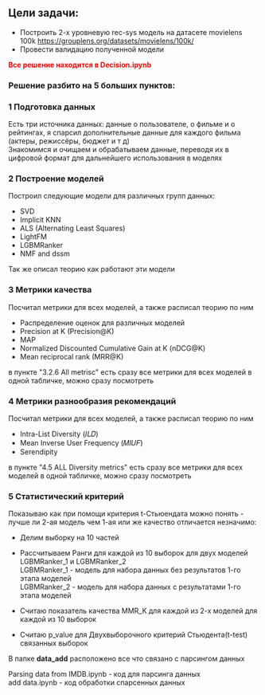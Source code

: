 ## Цели задачи:  
- Построить 2-х уровневую rec-sys модель на датасете movielens 100k https://grouplens.org/datasets/movielens/100k/  
- Провести валидацию полученной модели     

**<span style="color:red">Все решение находится в Decision.ipynb**</span>  


### Решение разбито на 5 больших пунктов:  

### 1 Подготовка данных   
Есть три источника данных: данные о пользователе, о фильме и о рейтингах, я спарсил дополнительные данные для каждого фильма (актеры, режиссёры, бюджет и т д)  
Знакомимся и очищаем и обрабатываем данные, переводя их в цифровой формат для дальнейшего использования в моделях   

### 2 Построение моделей    
Построил следующие модели для различных групп данных:  

- SVD
- Implicit KNN
- ALS (Alternating Least Squares)
- LightFM
- LGBMRanker
- NMF and dssm  

Так же описал теорию как работают эти модели  

### 3 Метрики качества    

Посчитал метрики для всех моделей, а также расписал теорию по ним  

- Распределение оценок для различных моделей
- Precision at K (Precision@K)
- MAP
- Normalized Discounted Cumulative Gain at K (nDCG@K)
- Mean reciprocal rank (MRR@K)

в пункте "3.2.6 All metrisc" есть сразу все метрики для всех моделей в одной табличке, можно сразу посмотреть

### 4 Метрики разнообразия рекомендаций  

Посчитал метрики для всех моделей, а также расписал теорию по ним  
- Intra-List Diversity (𝐼𝐿𝐷)
- Mean Inverse User Frequency (𝑀𝐼𝑈𝐹)
- Serendipity  

в пункте "4.5 ALL Diversity metrics" есть сразу все метрики для всех моделей в одной табличке, можно сразу посмотреть


### 5 Статистический критерий  

Показываю как при помощи критерия t-Стьюендата можно понять - лучше ли 2-ая модель чем 1-ая или же качество отличается незначимо:  

- Делим выборку на 10 частей  
- Рассчитываем Ранги для каждой из 10 выборок для двух моделей LGBMRanker_1 и LGBMRanker_2  
LGBMRanker_1 - модель для набора данных без результатов 1-го этапа моделей  
LGBMRanker_2 - модель для набора данных c результатами 1-го этапа моделей  

- Считаю показатель качества MMR_K для каждой из 2-х моделей для каждой из 10 выборок  
- Считаю p_valuе для Двухвыборочного критерий Стьюдента(t-test) связанных выборок  

В папке  **data_add** расположено все что связано с парсингом данных

Parsing data from IMDB.ipynb - код для парсинга данных   
add data.ipynb - код обработки спарсенных данных  
